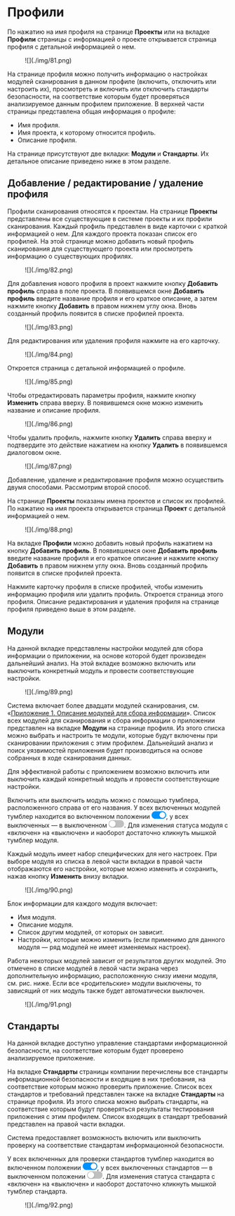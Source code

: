 # Профили

По нажатию на имя профиля на странице **Проекты** или на вкладке **Профили** страницы с информацией о проекте открывается страница профиля  с детальной информацией о нем.

<figure markdown>![](./img/81.png)</figure>

На странице профиля можно получить информацию о настройках модулей сканирования в данном профиле (включить, отключить или настроить их), просмотреть и включить или отключить стандарты безопасности, на соответствие которым будет проверяться анализируемое данным профилем приложение. 
В верхней части страницы представлена общая информация о профиле:

* Имя профиля.
* Имя проекта, к которому относится профиль.
* Описание профиля.

На странице присутствуют две вкладки: **Модули** и **Стандарты**. Их детальное описание приведено ниже в этом разделе.

## Добавление / редактирование / удаление профиля

Профили сканирования относятся к проектам. На странице **Проекты** представлены все существующие в системе проекты и их профили сканирования. Каждый профиль представлен в виде карточки с краткой информацией о нем. Для каждого проекта показан список его профилей. На этой странице можно добавить новый профиль сканирования для существующего проекта или просмотреть информацию о существующих профилях.

<figure markdown>![](./img/82.png)</figure>
 
Для добавления нового профиля в проект нажмите кнопку **Добавить профиль** справа в поле проекта. В появившемся окне **Добавить профиль** введите название профиля и его краткое описание, а затем нажмите кнопку **Добавить** в правом нижнем углу окна. Вновь созданный профиль появится в списке профилей проекта.

<figure markdown>![](./img/83.png)</figure>
 
Для редактирования или удаления профиля нажмите на его карточку.

<figure markdown>![](./img/84.png)</figure>
 
Откроется страница с детальной информацией о профиле.

<figure markdown>![](./img/85.png)</figure>

Чтобы отредактировать параметры профиля, нажмите кнопку **Изменить** справа вверху. В появившемся окне можно изменить название и описание профиля.

<figure markdown>![](./img/86.png)</figure>

Чтобы удалить профиль, нажмите кнопку **Удалить** справа вверху и подтвердите это действие нажатием на кнопку **Удалить** в появившемся диалоговом окне.

<figure markdown>![](./img/87.png)</figure>
 
Добавление, удаление и редактирование профиля можно осуществить двумя способами. Рассмотрим второй способ.

На странице **Проекты** показаны имена проектов и список их профилей. По нажатию на имя проекта открывается страница **Проект** с детальной информацией о нем.

<figure markdown>![](./img/88.png)</figure>
  
На вкладке **Профили** можно добавить новый профиль нажатием на кнопку **Добавить профиль**. В появившемся окне **Добавить профиль** введите название профиля и его краткое описание и нажмите кнопку **Добавить** в правом нижнем углу окна. Вновь созданный профиль появится в списке профилей проекта.

Нажмите карточку профиля в списке профилей, чтобы изменить информацию профиля или удалить профиль. Откроется страница этого профиля. Описание редактирования и удаления профиля на странице профиля приведено выше в этом разделе.

## Модули

На данной вкладке представлены настройки модулей для сбора информации о приложении, на основе которой будет произведен дальнейший анализ. На этой вкладке возможно включить или выключить конкретный модуль и провести соответствующие настройки.

<figure markdown>![](./img/89.png)</figure>
  
Система включает более двадцати модулей сканирования, см. «[Приложение 1. Описание модулей для сбора информации](../ag/prilozhenie_1.md)». Список всех модулей для сканирования и сбора информации о приложении представлен на вкладке **Модули** на странице профиля. Из этого списка можно выбрать и настроить те модули, которые будут включены при сканировании приложения с этим профилем. Дальнейший анализ и поиск уязвимостей приложения будет производиться на основе собранных в ходе сканирования данных.

Для эффективной работы с приложением возможно включить или выключить каждый конкретный модуль и провести соответствующие настройки.

Включить или выключить модуль можно с помощью тумблера, расположенного справа от его названия. У всех включенных модулей тумблер находится во включенном положении ![](.//img/swith_on.png), у всех выключенных — в выключенном ![](../ug/img/swith_off.png). Для изменения статуса модуля с «включен» на «выключен» и наоборот достаточно кликнуть мышкой тумблер модуля.

Каждый модуль имеет набор специфических для него настроек. При выборе модуля из списка в левой части вкладки в правой части отображаются его настройки, которые можно изменить и сохранить, нажав кнопку **Изменить** внизу вкладки.

<figure markdown>![](./img/90.png)</figure>
  
Блок информации для каждого модуля включает:

* Имя модуля.
* Описание модуля.
* Список другим модулей, от которых он зависит.
* Настройки, которые можно изменить (если применимо для данного модуля — ряд модулей не имеет изменяемых настроек).

Работа некоторых модулей зависит от результатов других модулей. Это отмечено в списке модулей в левой части экрана через дополнительную информацию, расположенную снизу имени модуля, см. рис. ниже. Если все «родительские» модули выключены, то зависящий от них модуль также будет автоматически выключен.

<figure markdown>![](./img/91.png)</figure>
  
## Стандарты

На данной вкладке доступно управление стандартами информационной безопасности, на соответствие которым будет проверено анализируемое приложение.

На вкладке **Стандарты** страницы компании перечислены все стандарты информационной безопасности и входящие в них требования, на соответствие которым можно проверить приложение. Список всех стандартов и требований представлен также на вкладке **Стандарты** на странице профиля. Из этого списка можно выбрать стандарты, на соответствие которым будут проверяться результаты тестирования приложения с этим профилем. Список входящих в стандарт требований представлен на правой части вкладки.

Система предоставляет возможность включить или выключить проверку на соответствие стандартам информационной безопасности.

У всех включенных для проверки стандартов тумблер находится во включенном положении ![](./img/swith_on.png), у всех выключенных стандартов — в выключенном положении ![](./img/swith_off.png). Для изменения статуса стандарта с «включен» на «выключен» и наоборот достаточно кликнуть мышкой тумблер стандарта.

<figure markdown>![](./img/92.png)</figure>